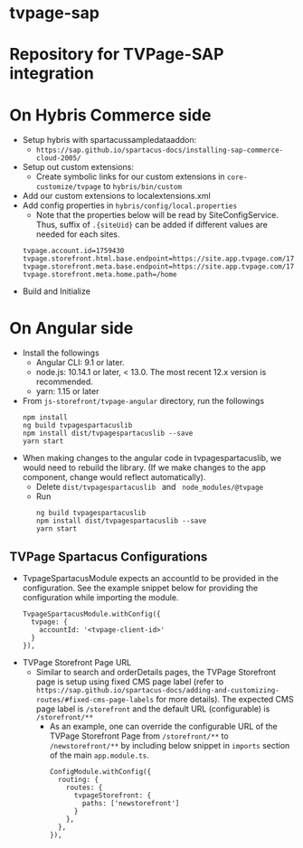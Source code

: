 
# tvpage-sap
Repository for TVPage-SAP integration
=======
# On Hybris Commerce side
 
* Setup hybris with spartacussampledataaddon:
  * `https://sap.github.io/spartacus-docs/installing-sap-commerce-cloud-2005/`
* Setup out custom extensions:
  * Create symbolic links for our custom extensions in `core-customize/tvpage` to `hybris/bin/custom`
* Add our custom extensions to localextensions.xml
* Add config properties in `hybris/config/local.properties`
  * Note that the properties below will be read by SiteConfigService. Thus, suffix of  `.{siteUid}` can be added if different values are needed for each sites.
  ```
  tvpage.account.id=1759430
  tvpage.storefront.html.base.endpoint=https://site.app.tvpage.com/1759430
  tvpage.storefront.meta.base.endpoint=https://site.app.tvpage.com/1759430/metadata_json
  tvpage.storefront.meta.home.path=/home
  ```
* Build and Initialize

# On Angular side
* Install the followings
  * Angular CLI: 9.1 or later.
  * node.js: 10.14.1 or later, < 13.0. The most recent 12.x version is recommended.
  * yarn: 1.15 or later
* From `js-storefront/tvpage-angular` directory, run the followings
  ```
  npm install
  ng build tvpagespartacuslib
  npm install dist/tvpagespartacuslib --save
  yarn start
  ```
* When making changes to the angular code in tvpagespartacuslib, we would need to rebuild the library. (If we make changes to the app component, change would reflect automatically).
  * Delete `dist/tvpagespartacuslib ` and ` node_modules/@tvpage`
  * Run
    ```
    ng build tvpagespartacuslib
    npm install dist/tvpagespartacuslib --save
    yarn start
    ```

## TVPage Spartacus Configurations
* TvpageSpartacusModule expects an accountId to be provided in the configuration. See the example snippet below for providing the configuration while importing the module.
  ```
  TvpageSpartacusModule.withConfig({
    tvpage: {
      accountId: '<tvpage-client-id>'
    }
  }),
  ```
* TVPage Storefront Page URL
  * Similar to search and orderDetails pages, the TVPage Storefront page is setup using fixed CMS page label (refer to `https://sap.github.io/spartacus-docs/adding-and-customizing-routes/#fixed-cms-page-labels` for more details). The expected CMS page label is `/storefront` and the default URL (configurable) is `/storefront/**`
    * As an example, one can override the configurable URL of the TVPage Storefront Page from `/storefront/**` to `/newstorefront/**` by including below snippet in `imports` section of the main `app.module.ts`.
      ```
      ConfigModule.withConfig({
        routing: {
          routes: {
            tvpageStorefront: {
              paths: ['newstorefront']
            }
          },
        },
      }),
      ```


